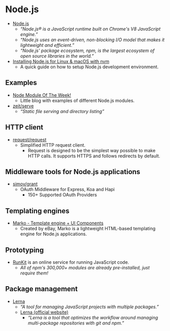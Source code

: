 # Node.js

- [Node.js](https://nodejs.org/en/)
  - _“Node.js® is a JavaScript runtime built on Chrome's V8 JavaScript engine.”_
  - _“Node.js uses an event-driven, non-blocking I/O model that makes it lightweight and efficient.”_
  - _“Node.js' package ecosystem, npm, is the largest ecosystem of open source libraries in the world.”_
- [Installing Node.js for Linux & macOS with nvm](https://gist.github.com/d2s/372b5943bce17b964a79)
  - A quick guide on how to setup Node.js development environment.

## Examples

- [Node Module Of The Week!](https://nmotw.in/)
  - Little blog with examples of different Node.js modules.
- [zeit/serve](https://github.com/zeit/serve)
  - _“Static file serving and directory listing”_



## HTTP client

- [request/request](https://github.com/request/request)
  - Simplified HTTP request client.
    - Request is designed to be the simplest way possible to make HTTP calls. It supports HTTPS and follows redirects by default.



## Middleware tools for Node.js applications

- [simov/grant](https://github.com/simov/grant)
  - OAuth Middleware for Express, Koa and Hapi
    - 150+ Supported OAuth Providers


## Templating engines

- [Marko - Template engine + UI Components](http://markojs.com/)
  - Created by eBay, Marko is a lightweight HTML-based templating engine for Node.js applications.


## Prototyping

- [RunKit](https://runkit.com/) is an online service for running JavaScript code.
  - _All of npm's 300,000+ modules are already pre-installed, just require them!_


## Package management

- [Lerna](https://github.com/lerna/lerna)
  - _“A tool for managing JavaScript projects with multiple packages.”_
  - [Lerna (official website)](https://lernajs.io/)
    - _“Lerna is a tool that optimizes the workflow around managing multi-package repositories with git and npm.”_

